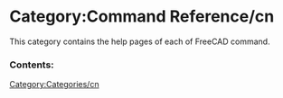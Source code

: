 # Category:Command Reference/cn
This category contains the help pages of each of FreeCAD command.

### Contents:

[Category:Categories/cn](Category:Categories/cn.md)
